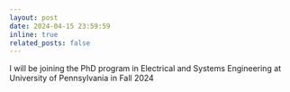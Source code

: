 ```yaml
---
layout: post
date: 2024-04-15 23:59:59
inline: true
related_posts: false
---
```


I will be joining the PhD program in Electrical and Systems Engineering at University of Pennsylvania in Fall 2024